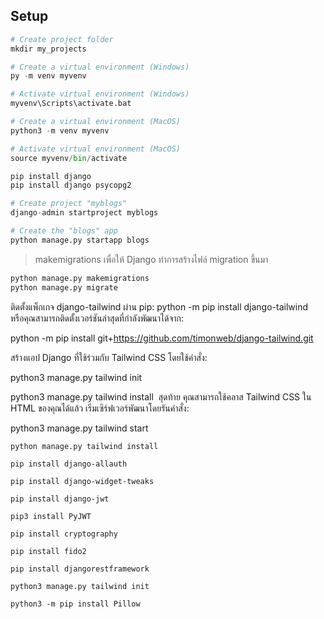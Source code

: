 ## Setup

```python
# Create project folder
mkdir my_projects

# Create a virtual environment (Windows)
py -m venv myvenv

# Activate virtual environment (Windows)
myvenv\Scripts\activate.bat

# Create a virtual environment (MacOS)
python3 -m venv myvenv

# Activate virtual environment (MacOS)
source myvenv/bin/activate

pip install django
pip install django psycopg2 

# Create project "myblogs"
django-admin startproject myblogs

# Create the "blogs" app
python manage.py startapp blogs
```
> makemigrations เพื่อให้ Django ทำการสร้างไฟล์ migration ขึ้นมา
> 

```python
python manage.py makemigrations
python manage.py migrate
```


ติดตั้งแพ็กเกจ django-tailwind ผ่าน pip:
python -m pip install django-tailwind
​​
หรือคุณสามารถติดตั้งเวอร์ชันล่าสุดที่กำลังพัฒนาได้จาก:

python -m pip install git+https://github.com/timonweb/django-tailwind.git
​

สร้างแอป Django ที่ใช้ร่วมกับ Tailwind CSS โดยใช้คำสั่ง:

python3 manage.py tailwind init

python3 manage.py tailwind install
​
สุดท้าย คุณสามารถใช้คลาส Tailwind CSS ใน HTML ของคุณได้แล้ว เริ่มเซิร์ฟเวอร์พัฒนาโดยรันคำสั่ง:

python3 manage.py tailwind start

```
python manage.py tailwind install

pip install django-allauth

pip install django-widget-tweaks

pip install django-jwt

pip3 install PyJWT

pip install cryptography

pip install fido2

pip install djangorestframework

python3 manage.py tailwind init

python3 -m pip install Pillow

```